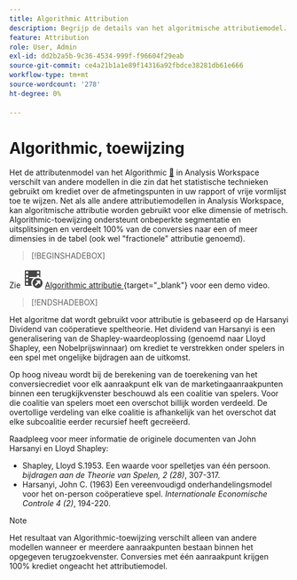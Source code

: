```yaml
---
title: Algorithmic Attribution
description: Begrijp de details van het algoritmische attributiemodel.
feature: Attribution
role: User, Admin
exl-id: dd2b2a5b-9c36-4534-999f-f96604f29eab
source-git-commit: ce4a21b1a1e89f14316a92fbdce38281db61e666
workflow-type: tm+mt
source-wordcount: '278'
ht-degree: 0%

---
```


# Algorithmic, toewijzing

Het de attributenmodel van het Algorithmic [&#128279;](models.md) in Analysis Workspace verschilt van andere modellen in die zin dat het statistische technieken gebruikt om krediet over de afmetingspunten in uw rapport of vrije vormlijst toe te wijzen. Net als alle andere attributiemodellen in Analysis Workspace, kan algoritmische attributie worden gebruikt voor elke dimensie of metrisch. Algorithmic-toewijzing ondersteunt onbeperkte segmentatie en uitsplitsingen en verdeelt 100% van de conversies naar een of meer dimensies in de tabel (ook wel &quot;fractionele&quot; attributie genoemd).


>[!BEGINSHADEBOX]

Zie ![&#x200B; VideoCheckedOut &#x200B;](/help/assets/icons/VideoCheckedOut.svg) [&#x200B; Algorithmic attributie &#x200B;](https://video.tv.adobe.com/v/36205?quality=12&learn=on){target="_blank"} voor een demo video.

>[!ENDSHADEBOX]


Het algoritme dat wordt gebruikt voor attributie is gebaseerd op de Harsanyi Dividend van coöperatieve speltheorie. Het dividend van Harsanyi is een generalisering van de Shapley-waardeoplossing (genoemd naar Lloyd Shapley, een Nobelprijswinnaar) om krediet te verstrekken onder spelers in een spel met ongelijke bijdragen aan de uitkomst.

Op hoog niveau wordt bij de berekening van de toerekening van het conversiecrediet voor elk aanraakpunt elk van de marketingaanraakpunten binnen een terugkijkvenster beschouwd als een coalitie van spelers. Voor die coalitie van spelers moet een overschot billijk worden verdeeld. De overtollige verdeling van elke coalitie is afhankelijk van het overschot dat elke subcoalitie eerder recursief heeft gecreëerd.

Raadpleeg voor meer informatie de originele documenten van John Harsanyi en Lloyd Shapley:

* Shapley, Lloyd S.1953. Een waarde voor spelletjes van één persoon. *bijdragen aan de Theorie van Spelen, 2 (28)*, 307-317.
* Harsanyi, John C. (1963) Een vereenvoudigd onderhandelingsmodel voor het on-person coöperatieve spel. *Internationale Economische Controle 4 (2)*, 194-220.

>[!NOTE]
>
>Het resultaat van Algorithmic-toewijzing verschilt alleen van andere modellen wanneer er meerdere aanraakpunten bestaan binnen het opgegeven terugzoekvenster. Conversies met één aanraakpunt krijgen 100% krediet ongeacht het attributiemodel.
